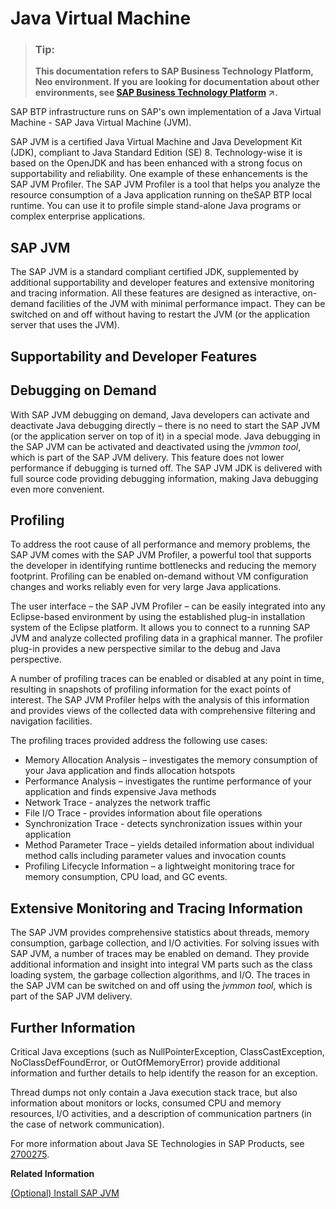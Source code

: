 <!-- loioda030d10d97610149defa1084cb0b2f1 -->

# Java Virtual Machine

> ### Tip:  
> **This documentation refers to SAP Business Technology Platform, Neo environment. If you are looking for documentation about other environments, see [SAP Business Technology Platform](https://help.sap.com/viewer/65de2977205c403bbc107264b8eccf4b/Cloud/en-US/6a2c1ab5a31b4ed9a2ce17a5329e1dd8.html "SAP Business Technology Platform (SAP BTP) is an integrated offering comprised of four technology portfolios: database and data management, application development and integration, analytics, and intelligent technologies. The platform offers users the ability to turn data into business value, compose end-to-end business processes, and build and extend SAP applications quickly.") :arrow_upper_right:.**

SAP BTP infrastructure runs on SAP's own implementation of a Java Virtual Machine - SAP Java Virtual Machine \(JVM\).

SAP JVM is a certified Java Virtual Machine and Java Development Kit \(JDK\), compliant to Java Standard Edition \(SE\) 8. Technology-wise it is based on the OpenJDK and has been enhanced with a strong focus on supportability and reliability. One example of these enhancements is the SAP JVM Profiler. The SAP JVM Profiler is a tool that helps you analyze the resource consumption of a Java application running on theSAP BTP local runtime. You can use it to profile simple stand-alone Java programs or complex enterprise applications.



<a name="loioda030d10d97610149defa1084cb0b2f1__section_B81F8E8CBFA642E8A33E1B7D2A0FF3F3"/>

## SAP JVM

The SAP JVM is a standard compliant certified JDK, supplemented by additional supportability and developer features and extensive monitoring and tracing information. All these features are designed as interactive, on-demand facilities of the JVM with minimal performance impact. They can be switched on and off without having to restart the JVM \(or the application server that uses the JVM\).



<a name="loioda030d10d97610149defa1084cb0b2f1__section_DFC4BF67D4AA46C5B293957FF2436B1A"/>

## Supportability and Developer Features



<a name="loioda030d10d97610149defa1084cb0b2f1__section_DBD542C7EB864ABF8B83711CFEE4185E"/>

## Debugging on Demand

With SAP JVM debugging on demand, Java developers can activate and deactivate Java debugging directly – there is no need to start the SAP JVM \(or the application server on top of it\) in a special mode. Java debugging in the SAP JVM can be activated and deactivated using the *jvmmon tool*, which is part of the SAP JVM delivery. This feature does not lower performance if debugging is turned off. The SAP JVM JDK is delivered with full source code providing debugging information, making Java debugging even more convenient.



<a name="loioda030d10d97610149defa1084cb0b2f1__section_0E69FD1DFC324767909F6FD921D3610B"/>

## Profiling

To address the root cause of all performance and memory problems, the SAP JVM comes with the SAP JVM Profiler, a powerful tool that supports the developer in identifying runtime bottlenecks and reducing the memory footprint. Profiling can be enabled on-demand without VM configuration changes and works reliably even for very large Java applications.

The user interface – the SAP JVM Profiler – can be easily integrated into any Eclipse-based environment by using the established plug-in installation system of the Eclipse platform. It allows you to connect to a running SAP JVM and analyze collected profiling data in a graphical manner. The profiler plug-in provides a new perspective similar to the debug and Java perspective.

A number of profiling traces can be enabled or disabled at any point in time, resulting in snapshots of profiling information for the exact points of interest. The SAP JVM Profiler helps with the analysis of this information and provides views of the collected data with comprehensive filtering and navigation facilities.

The profiling traces provided address the following use cases:

-   Memory Allocation Analysis – investigates the memory consumption of your Java application and finds allocation hotspots
-   Performance Analysis – investigates the runtime performance of your application and finds expensive Java methods
-   Network Trace - analyzes the network traffic
-   File I/O Trace - provides information about file operations
-   Synchronization Trace - detects synchronization issues within your application
-   Method Parameter Trace – yields detailed information about individual method calls including parameter values and invocation counts
-   Profiling Lifecycle Information – a lightweight monitoring trace for memory consumption, CPU load, and GC events.



<a name="loioda030d10d97610149defa1084cb0b2f1__section_5C42D43F888E483F948CBADBB60B9110"/>

## Extensive Monitoring and Tracing Information

The SAP JVM provides comprehensive statistics about threads, memory consumption, garbage collection, and I/O activities. For solving issues with SAP JVM, a number of traces may be enabled on demand. They provide additional information and insight into integral VM parts such as the class loading system, the garbage collection algorithms, and I/O. The traces in the SAP JVM can be switched on and off using the *jvmmon tool*, which is part of the SAP JVM delivery.



<a name="loioda030d10d97610149defa1084cb0b2f1__section_5EAD7C4E3AC241DB8EE9C62F73518080"/>

## Further Information

Critical Java exceptions \(such as NullPointerException, ClassCastException, NoClassDefFoundError, or OutOfMemoryError\) provide additional information and further details to help identify the reason for an exception.

Thread dumps not only contain a Java execution stack trace, but also information about monitors or locks, consumed CPU and memory resources, I/O activities, and a description of communication partners \(in the case of network communication\).

For more information about Java SE Technologies in SAP Products, see [2700275](https://launchpad.support.sap.com/#/notes/2700275).

**Related Information**  


[\(Optional\) Install SAP JVM](optional-install-sap-jvm-76137f4.md)





